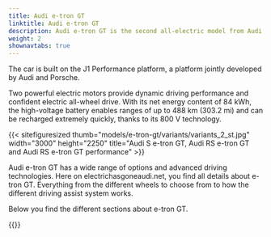 ```yaml
---
title: Audi e-tron GT
linktitle: Audi e-tron GT
description: Audi e-tron GT is the second all-electric model from Audi. With the Audi RS e-tron GT version, Audi has made their most powerful RS-model ever. And the design makes it one of the most beautiful car in our time. 
weight: 2
shownavtabs: true
---
```

<!-- markdownlint-disable MD033 -->
The car is built on the J1 Performance platform, a platform jointly developed by Audi and Porsche.

Two powerful electric motors provide dynamic driving performance and confident electric all-wheel drive. With its net energy content of 84 kWh, the high-voltage battery enables ranges of up to 488 km (303.2 mi) and can be recharged extremely quickly, thanks to its 800 V technology.

{{< sitefiguresized thumb="models/e-tron-gt/variants/variants_2_st.jpg" width="3000" height="2250" title="Audi S e-tron GT, Audi RS e-tron GT and Audi RS e-tron GT performance" >}}


Audi e-tron GT has a wide range of options and advanced driving technologies. Here on electrichasgoneaudi.net, you find all details about e-tron GT. Everything from the different wheels to choose from to how the different driving assist system works.

Below you find the different sections about e-tron GT.

{{<children description="true" />}}

